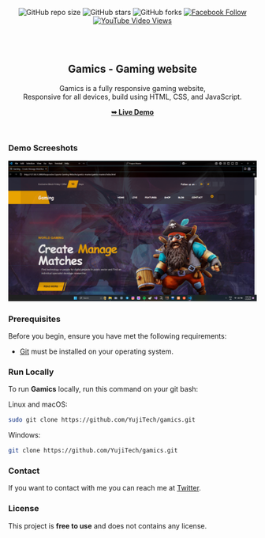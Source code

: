 <div align="center">
  
  ![GitHub repo size](https://img.shields.io/github/repo-size/YujiTech/gamex)
  ![GitHub stars](https://img.shields.io/github/stars/YujiTech/gamex?style=social)
  ![GitHub forks](https://img.shields.io/github/forks/YujiTech/gamex?style=social)
[![Facebook Follow](https://img.shields.io/facebook/follow/YujiTech_?style=social)](https://facebook.com/intent/follow?screen_name=RenceMartinez_) 
  [![YouTube Video Views](https://img.shields.io/youtube/views/VJKx9uLEpaU?style=social)](https://youtu.be/VJKx9uLEpaU)

  <br />
  <br />

  <h2 align="center">Gamics - Gaming website</h2>

  Gamics is a fully responsive gaming website, <br />Responsive for all devices, build using HTML, CSS, and JavaScript.

  <a href="https://YujiTech.github.io/gamics/"><strong>➥ Live Demo</strong></a>

</div>

<br />

### Demo Screeshots

![Gamics Desktop Demo](./readme-images/desktop.png "Desktop Demo")

### Prerequisites

Before you begin, ensure you have met the following requirements:

* [Git](https://git-scm.com/downloads "Download Git") must be installed on your operating system.

### Run Locally

To run **Gamics** locally, run this command on your git bash:

Linux and macOS:

```bash
sudo git clone https://github.com/YujiTech/gamics.git
```

Windows:

```bash
git clone https://github.com/YujiTech/gamics.git
```

### Contact

If you want to contact with me you can reach me at [Twitter](https://www.twitter.com/YujiTech).

### License

This project is **free to use** and does not contains any license.
